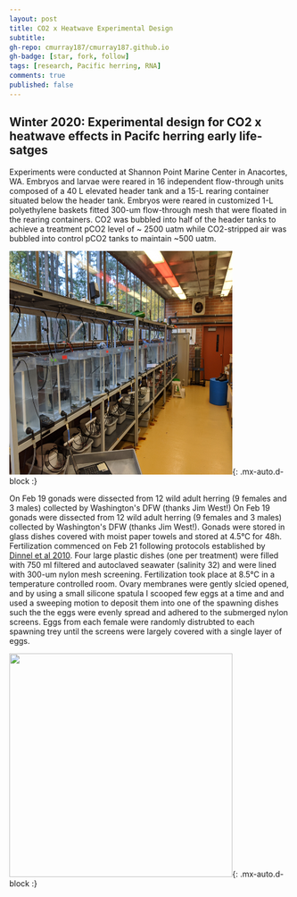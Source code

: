 ```yaml
---
layout: post
title: CO2 x Heatwave Experimental Design
subtitle: 
gh-repo: cmurray187/cmurray187.github.io
gh-badge: [star, fork, follow]
tags: [research, Pacific herring, RNA]
comments: true
published: false
---
```


## Winter 2020: Experimental design for CO2 x heatwave effects in Pacifc herring early life-satges


Experiments were conducted at Shannon Point Marine Center in Anacortes, WA. Embryos and larvae were reared in 16 independent flow-through units composed of a 40 L elevated header tank and a 15-L rearing container situated below the header tank. Embryos were reared in customized 1-L polyethylene baskets fitted 300-um flow-through mesh that were floated in the rearing containers. CO2 was bubbled into half of the header tanks to achieve a treatment pCO2 level of ~ 2500 uatm while CO2-stripped air was bubbled into control pCO2 tanks to maintain ~500 uatm.

<img src="https://raw.githubusercontent.com/cmurray187/cmurray187.github.io/master/notebookimages/Exp3%20design/setup_image.jpg" width="400" height="400">{: .mx-auto.d-block :}




On Feb 19 gonads were dissected from 12 wild adult herring (9 females and 3 males) collected by Washington's DFW (thanks Jim West!) On Feb 19 gonads were dissected from 12 wild adult herring (9 females and 3 males) collected by Washington's DFW (thanks Jim West!). Gonads were stored in glass dishes covered with moist paper towels and stored at 4.5°C for 48h.  Fertilization commenced on Feb 21 following protocols established by [Dinnel et al 2010](https://link.springer.com/article/10.1007/s00244-010-9600-8). Four large plastic dishes (one per treatment) were filled with 750 ml filtered and autoclaved seawater (salinity 32) and were lined with 300-um nylon mesh screening. Fertilization took place at 8.5°C in a temperature controlled room. Ovary membranes were gently slcied opened, and by using a small silicone spatula I scooped few eggs at a time and and used a sweeping motion to deposit them into one of the spawning dishes such the the eggs were evenly spread and adhered to the submerged nylon screens. Eggs from each female were randomly distrubted to each spawning trey until the screens were largely covered with a single layer of eggs. 

<img src="https://raw.githubusercontent.com/cmurray187/cmurray187.github.io/master/notebookimages/Exp3%20design/embryo%20sheets.jpgg" width="400" height="400">{: .mx-auto.d-block :}



